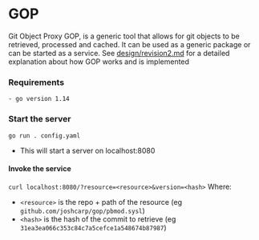 # GOP
Git Object Proxy
GOP, is a generic tool that allows for git objects to be retrieved, processed and cached. It can be used as a generic package or can be started as a service.
See [design/revision2.md](design/revision2.md) for a detailed explanation about how GOP works and is implemented

### Requirements
    - go version 1.14

### Start the server
`go run . config.yaml`
- This will start a server on localhost:8080
#### Invoke the service
`curl localhost:8080/?resource=<resource>&version=<hash>`
Where:
 - `<resource>` is the repo + path of the resource (eg `github.com/joshcarp/gop/pbmod.sysl`)
 - `<hash>` is the hash of the commit to retrieve (eg `31ea3ea066c353c84c7a5cefce1a548674b87987`)
 